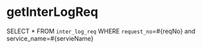 getInterLogReq
===
SELECT *  FROM `inter_log_req` WHERE `request_no`=#{reqNo} and service_name=#{servieName}

